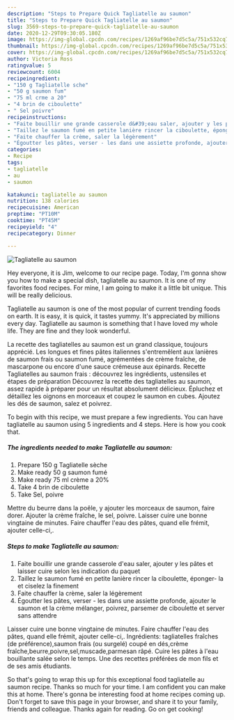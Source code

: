 ```yaml
---
description: "Steps to Prepare Quick Tagliatelle au saumon"
title: "Steps to Prepare Quick Tagliatelle au saumon"
slug: 3569-steps-to-prepare-quick-tagliatelle-au-saumon
date: 2020-12-29T09:30:05.180Z
image: https://img-global.cpcdn.com/recipes/1269af96be7d5c5a/751x532cq70/tagliatelle-au-saumon-photo-principale-de-la-recette.jpg
thumbnail: https://img-global.cpcdn.com/recipes/1269af96be7d5c5a/751x532cq70/tagliatelle-au-saumon-photo-principale-de-la-recette.jpg
cover: https://img-global.cpcdn.com/recipes/1269af96be7d5c5a/751x532cq70/tagliatelle-au-saumon-photo-principale-de-la-recette.jpg
author: Victoria Ross
ratingvalue: 5
reviewcount: 6004
recipeingredient:
- "150 g Tagliatelle sche"
- "50 g saumon fum"
- "75 ml crme a 20"
- "4 brin de ciboulette"
- " Sel poivre"
recipeinstructions:
- "Faite bouillir une grande casserole d&#39;eau saler, ajouter y les pâtes et laisser cuire selon les indication du paquet"
- "Taillez le saumon fumé en petite lanière rincer la ciboulette, éponger- la et ciselez la finement"
- "Faite chauffer la crème, saler la légèrement"
- "Égoutter les pâtes, verser - les dans une assiette profonde, ajouter le saumon et la crème mélanger, poivrez, parsemer de ciboulette et server sans attendre"
categories:
- Recipe
tags:
- tagliatelle
- au
- saumon

katakunci: tagliatelle au saumon 
nutrition: 138 calories
recipecuisine: American
preptime: "PT10M"
cooktime: "PT45M"
recipeyield: "4"
recipecategory: Dinner

---
```



![Tagliatelle au saumon](https://img-global.cpcdn.com/recipes/1269af96be7d5c5a/751x532cq70/tagliatelle-au-saumon-photo-principale-de-la-recette.jpg)

Hey everyone, it is Jim, welcome to our recipe page. Today, I'm gonna show you how to make a special dish, tagliatelle au saumon. It is one of my favorites food recipes. For mine, I am going to make it a little bit unique. This will be really delicious.

Tagliatelle au saumon is one of the most popular of current trending foods on earth. It is easy, it is quick, it tastes yummy. It's appreciated by millions every day. Tagliatelle au saumon is something that I have loved my whole life. They are fine and they look wonderful.

La recette des tagliatelles au saumon est un grand classique, toujours apprécié. Les longues et fines pâtes italiennes s&#39;entremêlent aux lanières de saumon frais ou saumon fumé, agrémentées de crème fraîche, de mascarpone ou encore d&#39;une sauce crémeuse aux épinards. Recette Tagliatelles au saumon frais : découvrez les ingrédients, ustensiles et étapes de préparation Découvrez la recette des tagliatelles au saumon, assez rapide à préparer pour un résultat absolument délicieux. Épluchez et détaillez les oignons en morceaux et coupez le saumon en cubes. Ajoutez les dés de saumon, salez et poivrez.


To begin with this recipe, we must prepare a few ingredients. You can have tagliatelle au saumon using 5 ingredients and 4 steps. Here is how you cook that.

<!--inarticleads1-->

##### The ingredients needed to make Tagliatelle au saumon:

1. Prepare 150 g Tagliatelle sèche
1. Make ready 50 g saumon fumé
1. Make ready 75 ml crème a 20%
1. Take 4 brin de ciboulette
1. Take  Sel, poivre


Mettre du beurre dans la poêle, y ajouter les morceaux de saumon, faire dorer. Ajouter la crème fraîche, le sel, poivre. Laisser cuire une bonne vingtaine de minutes. Faire chauffer l&#39;eau des pâtes, quand elle frémit, ajouter celle-ci,. 

<!--inarticleads2-->

##### Steps to make Tagliatelle au saumon:

1. Faite bouillir une grande casserole d&#39;eau saler, ajouter y les pâtes et laisser cuire selon les indication du paquet
1. Taillez le saumon fumé en petite lanière rincer la ciboulette, éponger- la et ciselez la finement
1. Faite chauffer la crème, saler la légèrement
1. Égoutter les pâtes, verser - les dans une assiette profonde, ajouter le saumon et la crème mélanger, poivrez, parsemer de ciboulette et server sans attendre


Laisser cuire une bonne vingtaine de minutes. Faire chauffer l&#39;eau des pâtes, quand elle frémit, ajouter celle-ci,. Ingrédients: tagliatelles fraîches (de préférence),saumon frais (ou surgelé) coupé en dés,crème fraîche,beurre,poivre,sel,muscade,parmesan râpé. Cuire les pâtes à l&#39;eau bouillante salée selon le temps. Une des recettes préférées de mon fils et de ses amis étudiants. 

So that's going to wrap this up for this exceptional food tagliatelle au saumon recipe. Thanks so much for your time. I am confident you can make this at home. There's gonna be interesting food at home recipes coming up. Don't forget to save this page in your browser, and share it to your family, friends and colleague. Thanks again for reading. Go on get cooking!
